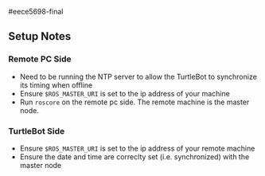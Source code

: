#eece5698-final

## Setup Notes 

### Remote PC Side
- Need to be running the NTP server to allow the TurtleBot to synchronize its 
timing when offline
- Ensure `$ROS_MASTER_URI` is set to the ip address of your machine
- Run `roscore` on the remote pc side. The remote machine is the master node.

### TurtleBot Side
- Ensure `$ROS_MASTER_URI` is set to the ip address of your remote machine
- Ensure the date and time are correclty set (i.e. synchronized) with the master
node

